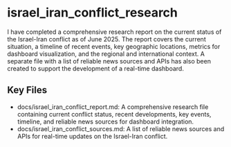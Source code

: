 # israel_iran_conflict_research

I have completed a comprehensive research report on the current status of the Israel-Iran conflict as of June 2025. The report covers the current situation, a timeline of recent events, key geographic locations, metrics for dashboard visualization, and the regional and international context. A separate file with a list of reliable news sources and APIs has also been created to support the development of a real-time dashboard.

## Key Files

- docs/israel_iran_conflict_report.md: A comprehensive research file containing current conflict status, recent developments, key events, timeline, and reliable news sources for dashboard integration.
- docs/israel_iran_conflict_sources.md: A list of reliable news sources and APIs for real-time updates on the Israel-Iran conflict.
